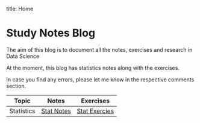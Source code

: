 title: Home

# Study Notes Blog

The aim of this blog is to document all the notes, exercises and research in Data Science

At the moment, this blog has statistics notes along with the exercises.

In case you find any errors, please let me know in the respective comments section.



| Topic      | Notes                                                    | Exercises                                                  |
| ---------- | -------------------------------------------------------- | ---------------------------------------------------------- |
| Statistics | [Stat Notes](../statistics/) | [Stat Exercies](../exercises/) |

